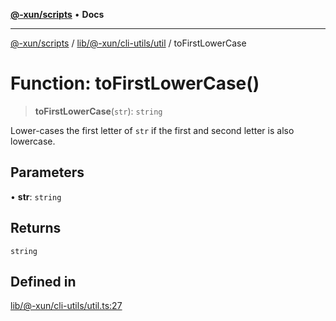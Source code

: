 [**@-xun/scripts**](../../../../../README.md) • **Docs**

***

[@-xun/scripts](../../../../../README.md) / [lib/@-xun/cli-utils/util](../README.md) / toFirstLowerCase

# Function: toFirstLowerCase()

> **toFirstLowerCase**(`str`): `string`

Lower-cases the first letter of `str` if the first and second letter is also
lowercase.

## Parameters

• **str**: `string`

## Returns

`string`

## Defined in

[lib/@-xun/cli-utils/util.ts:27](https://github.com/Xunnamius/xscripts/blob/c4bd6059488244ad158454492e5cfe3fcc65a457/lib/@-xun/cli-utils/util.ts#L27)
